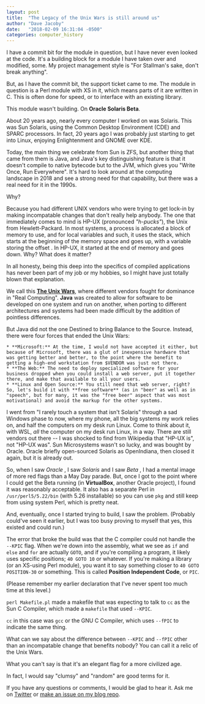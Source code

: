 ```yaml
---
layout: post
title:  "The Legacy of the Unix Wars is still around us"
author: "Dave Jacoby"
date:   "2018-02-09 16:31:04 -0500"
categories: computer_history
---
```


I have a commit bit for the module in question, but I have never even looked at the code. It's a building block for a module I have taken over and modified, some. My project management style is "For Stallman's sake, don't break anything".

But, as I have the commit bit, the support ticket came to me. The module in question is a Perl module with XS in it, which means parts of it are written in C. This is often done for speed, or to interface with an existing library.

This module wasn't building. On **Oracle Solaris Beta**.

About 20 years ago, nearly every computer I worked on was Solaris. This was Sun Solaris, using the Common Desktop Environment (CDE) and SPARC processors. In fact, 20 years ago I was probably just starting to get into Linux, enjoying Enlightenment and GNOME over KDE.

Today, the main thing we celebrate from Sun is ZFS, but another thing that came from them is Java, and Java's key distinguishing feature is that it doesn't compile to native bytecode but to the JVM, which gives you "Write Once, Run Everywhere". It's hard to look around at the computing landscape in 2018 and see a strong need for that capability, but there was a real need for it in the 1990s.

Why?

Because you had different UNIX vendors who were trying to get lock-in by making incompatable changes that don't really help anybody. The one that immediately comes to mind is HP-UX (pronounced *"h-pucks"*), the Unix from Hewlett-Packard. In most systems, a process is allocated a block of memory to use, and for local variables and such, it uses the stack, which starts at the beginning of the memory space and goes up, with a variable storing the offset . In HP-UX, it started at the end of memory and goes down. Why? What does it matter?

In all honesty, being this deep into the specifics of compiled applications has never been part of my job or my hobbies, so I might have just totally blown that explanation. 

We call this [**The Unix Wars**](https://en.wikipedia.org/wiki/Unix_wars), where different vendors fought for dominance in "Real Computing". **Java** was created to allow for software to be developed on one system and run on another, when porting to different architectures and systems had been made difficult by the addition of pointless differences.

But Java did not the one Destined to bring Balance to the Source. Instead, there were four forces that ended the Unix Wars:

    * **Microsoft:** At the time, I would not have accepted it either, but because of Microsoft, there was a glut of inexpensive hardware that was getting better and better, to the point where the benefit to getting a high-end workstation from $VENDOR was just not there.
    * **The Web:** The need to deploy specialized software for your business dropped when you could install a web server, put it together there, and make that available to all your users. 
    * **Linux and Open Source:** You still need that web server, right? So, let's build it with **free software** (as in "beer" as well as in "speech", but for many, it was the "free beer" aspect that was most motivational) and avoid the markup for the other systems.

I went from "I rarely touch a system that isn't Solaris" through a sad Windows phase to now, where my phone, all the big systems my work relies on, and half the computers on my desk run Linux. Come to think about it, with WSL, *all* the computer on my desk run Linux, in a way. There are still vendors out there -- I was shocked to find from Wikipedia that "HP-UX is", not "HP-UX was". Sun Microsystems wasn't so lucky, and was bought by Oracle. Oracle briefly open-sourced Solaris as OpenIndiana, then closed it again, but it is already out.

So, when I saw *Oracle* , I saw *Solaris* and I saw *Beta* , I had a mental image of more red flags than a May Day parade. But, once I got to the point where I could get the Beta running (in **VirtualBox**, another Oracle project), I found it was reasonably acceptable. It also has a separate Perl in `/usr/perl5/5.22/bin` (with 5.26 installable) so you can use `pkg` and still keep from using system Perl, which is pretty neat.

And, eventually, once I started trying to build, I saw the problem. (Probably could've seen it earlier, but I was too busy proving to myself that yes, this existed and could run.) 

The error that broke the build was that the C compiler could not handle the `--KPIC` flag. When we're down into the assembly, what we see as `if` and `else` and `for` are actually `GOTO`, and if you're compiling a program, it likely uses specific positions; `40 GOTO 10` or whatever. If you're making a library (or an XS-using Perl module), you want it to say something closer to `40 GOTO POSITION-30` or something. This is called **Position Independent Code**, or `PIC`.

(Please remember my earlier declaration that I've never spent too much time at this level.)

`perl Makefile.pl` made a makefile that was expecting to talk to `cc` as the Sun C Compiler, which made a `makefile` that used `--KPIC`.

`cc` in this case was `gcc` or the GNU C Compiler, which uses `--fPIC` to indicate the same thing.

What can we say about the difference between `--KPIC` and `--fPIC` other than an incompatable change that benefits nobody? You can call it a relic of the Unix Wars. 

What you can't say is that it's an elegant flag for a more civilized age. 

In fact, I would say "clumsy" and "random" are good terms for it.

If you have any questions or comments, I would be glad to hear it. Ask me on [Twitter](https://twitter.com/jacobydave) or [make an issue on my blog repo](https://github.com/jacoby/jacoby.github.io).



